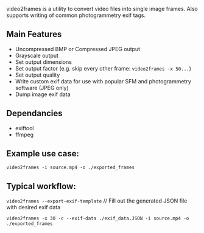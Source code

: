 video2frames is a utility to convert video files into single image frames. Also supports writing of common photogrammetry exif tags.

## Main Features
- Uncompressed BMP or Compressed JPEG output
- Grayscale output
- Set output dimensions
- Set output factor (e.g. skip every other frame: `video2frames -x 50...`)
- Set output quality
- Write custom exif data for use with popular SFM and photogrammetry software (JPEG only)
- Dump image exif data

## Dependancies
- exiftool
- ffmpeg

## Example use case:

`video2frames -i source.mp4 -o ./exported_frames`

## Typical workflow:

`video2frames --export-exif-template`  // Fill out the generated JSON file with desired exif data

`video2frames -x 30 -c --exif-data ./exif_data.JSON -i source.mp4 -o ./exported_frames`
